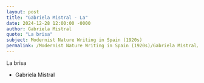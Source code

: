 ```yaml
---
layout: post
title: "Gabriela Mistral - La"
date: 2024-12-28 12:00:00 -0000
author: Gabriela Mistral
quote: "La brisa"
subject: Modernist Nature Writing in Spain (1920s)
permalink: /Modernist Nature Writing in Spain (1920s)/Gabriela Mistral/Gabriela Mistral - La
---
```


La brisa

- Gabriela Mistral
